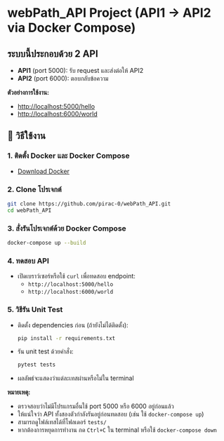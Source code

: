 # webPath_API Project (API1 → API2 via Docker Compose)

## ระบบนี้ประกอบด้วย 2 API

- **API1** (port 5000): รับ request และส่งต่อให้ API2
- **API2** (port 6000): ตอบกลับข้อความ

**ตัวอย่างการใช้งาน:**

- <http://localhost:5000/hello>
- <http://localhost:6000/world>

## 🔧 วิธีใช้งาน

### 1. ติดตั้ง Docker และ Docker Compose

- [Download Docker](https://docs.docker.com/get-docker/)

### 2. Clone โปรเจกต์

```bash
git clone https://github.com/pirac-0/webPath_API.git
cd webPath_API
```

### 3. สั่งรันโปรเจกต์ด้วย Docker Compose

```bash
docker-compose up --build
```

### 4. ทดสอบ API

- เปิดเบราว์เซอร์หรือใช้ `curl` เพื่อทดสอบ endpoint:
  - `http://localhost:5000/hello`
  - `http://localhost:6000/world`

### 5. วิธีรัน Unit Test

- ติดตั้ง dependencies ก่อน (ถ้ายังไม่ได้ติดตั้ง):

  ```bash
  pip install -r requirements.txt
  ```

- รัน unit test ด้วยคำสั่ง:

  ```bash
  pytest tests
  ```

- ผลลัพธ์จะแสดงว่าแต่ละเทสผ่านหรือไม่ใน terminal

**หมายเหตุ:**  

- ตรวจสอบว่าไม่มีโปรแกรมอื่นใช้ port 5000 หรือ 6000 อยู่ก่อนแล้ว
- ให้แน่ใจว่า API ทั้งสองตัวกำลังรันอยู่ก่อนทดสอบ (เช่น ใช้ `docker-compose up`)
- สามารถดูไฟล์เทสได้ที่โฟลเดอร์ `tests/`
- หากต้องการหยุดการทำงาน กด `Ctrl+C` ใน terminal หรือใช้ `docker-compose down`
